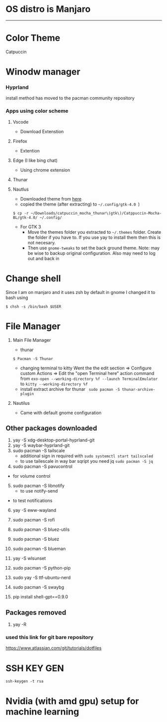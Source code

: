 # OS distro is Manjaro
_____________________________________________________________
# Color Theme
Catpuccin
# Winodw manager
### Hyprland
install method has moved to the pacman community repository
### Apps using color scheme
1. Vscode
    - Download Extenstion
2. Firefox
    - Extention
3. Edge (I like bing chat)
    - Using chrome extension
4. Thunar

5. Nautlus
    - Downloaded theme from [here](!https://www.xfce-look.org/p/1715554/)
    - copied the theme (after extracting) to `~/.config/gtk-4.0 `)
    ~~~
    $ cp -r ~/Downloads/catpuccin_mocha_thunar\(gtk\)/Catppuccin-Mocha-BL/gtk-4.0/ ~/.config/
    ~~~
    - For GTK 3 
        - Move the themes folder you extracted to `~/.themes` folder. Create the folder if you have to. If you use yay to install them then this is not necesary.
        - Then use `gnome-tweaks` to set the back ground theme.
    Note: may be wise to backup original configuration. Also may need to log out and back in

# Change shell
Since I am on manjaro and it uses zsh by default in gnome I changed it to bash using
~~~
$ chsh -s /bin/bash $USER
~~~

# File Manager
1. Main File Manager
    - thunar
    ~~~
    $ Pacman -S Thunar
    ~~~
    - changing terminal to kitty
        Went the the edit section => Configure custom Actions => Edit the "open Terminal here" action command from `exo-open --working-directory %f --launch TerminalEmulator` to `kitty --working-directory %f`
    - install extract archive for thunar
        `
        sudo pacman -S thunar-archive-plugin`

2. Nautilus
    - Came with default gnome configuration

## Other packages downloaded
1. yay -S xdg-desktop-portal-hyprland-git
2. yay -S waybar-hyprland-git
3. sudo pacman -S tailscale
    - additional sign in required with `sudo systemctl start tailscaled `
    - to use tailescale in way bar sqript you need jq `sudo pacman -S jq`
4. sudo pacman -S pavucontrol
- for volume control
5. sudo pacman -S libnotify
    - to use notify-send
- to test notifications
6. yay -S eww-wayland
7. sudo pacman -S rofi
8. sudo pacman -S bluez-utils
9. sudo pacman -S bluez
10. sudo pacman -S blueman
11. yay -S wlsunset
12. sudo pacman -S python-pip
13. sudo yay -S ttf-ubuntu-nerd
14. sudo pacman -S swaybg

13. pip install shell-gpt==0.9.0

## Packages removed
1. yay -R 

### used this link for git bare repository
https://www.atlassian.com/git/tutorials/dotfiles

# SSH KEY GEN
`ssh-keygen -t rsa`

#
# Nvidia (with amd gpu) setup for machine learning


